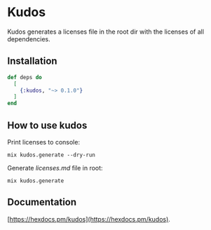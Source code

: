 # Kudos

Kudos generates a licenses file in the root dir with the licenses of all dependencies.

## Installation

```elixir
def deps do
  [
    {:kudos, "~> 0.1.0"}
  ]
end
```

## How to use kudos

Print licenses to console:

`mix kudos.generate --dry-run`

Generate _licenses.md_ file in root:

`mix kudos.generate`

## Documentation

[https://hexdocs.pm/kudos](https://hexdocs.pm/kudos).

